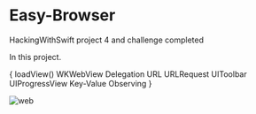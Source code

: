 # Easy-Browser
HackingWithSwift project 4 and challenge completed

In this project.

{ loadView()
  WKWebView
  Delegation
  URL
  URLRequest
  UIToolbar
  UIProgressView
  Key-Value Observing
}

![web](https://user-images.githubusercontent.com/103661354/175065074-e3880e00-0cdf-4f37-81f9-242deed907b7.jpg)

